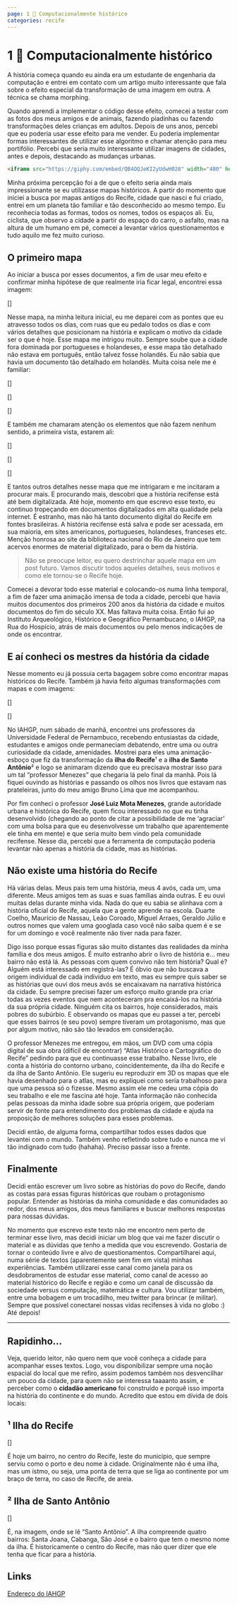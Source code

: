 ```yaml
---
page: 1 🦀 Computacionalmente histórico
categories: recife
---
```


1 🦀 Computacionalmente histórico
===

A história começa quando eu ainda era um estudante de engenharia da computação e entrei em contato com um artigo muito interessante que fala sobre o efeito especial da transformação de uma imagem em outra. A técnica se chama morphing.

Quando aprendi a implementar o código desse efeito, comecei a testar com as fotos dos meus amigos e de animais, fazendo piadinhas ou fazendo transformações deles crianças em adultos. Depois de uns anos, percebi que eu poderia usar esse efeito para me vender. Eu poderia implementar formas interessantes de utilizar esse algoritmo e chamar atenção para meu portifólio. Percebi que seria muito interessante utilizar imagens de cidades, antes e depois, destacando as mudanças urbanas.

```html
<iframe src="https://giphy.com/embed/QB4OQJeKI2yUdwH028" width="480" height="260" frameBorder="0" class="giphy-embed" allowFullScreen></iframe><p><a href="https://giphy.com/gifs/QB4OQJeKI2yUdwH028">via GIPHY</a></p>
```

Minha próxima percepção foi a de que o efeito seria ainda mais impressionante se eu utilizasse mapas históricos. A partir do momento que iniciei a busca por mapas antigos do Recife, cidade que nasci e fui criado, entrei em um planeta tão familiar e tão desconhecido ao mesmo tempo. Eu reconhecia todas as formas, todos os nomes, todos os espaços ali. Eu, ciclista, que observo a cidade a partir do espaço do carro, o asfalto, mas na altura de um humano em pé, comecei a levantar vários questionamentos e tudo aquilo me fez muito curioso.

O primeiro mapa
---
Ao iniciar a busca por esses documentos, a fim de usar meu efeito e confirmar minha hipótese de que realmente iria ficar legal, encontrei essa imagem:

[]

Nesse mapa, na minha leitura inicial, eu me deparei com as pontes que eu atravesso todos os dias, com ruas que eu pedalo todos os dias e com vários detalhes que posicionam na história e explicam o motivo da cidade ser o que é hoje. Esse mapa me intrigou muito. Sempre soube que a cidade fora dominada por portugueses e holandeses, e esse mapa tão detalhado não estava em português, então talvez fosse holandês. Eu não sabia que havia um documento tão detalhado em holandês. Muita coisa nele me é familiar:

[]

[]

[]

E também me chamaram atenção os elementos que não fazem nenhum sentido, a primeira vista, estarem ali:

[]

[]

[]

E tantos outros detalhes nesse mapa que me intrigaram e me incitaram a procurar mais. E procurando mais, descobri que a história recifense está até bem digitalizada. Até hoje, momento em que escrevo esse texto, eu continuo tropeçando em documentos digitalizados em alta qualidade pela internet. É estranho, mas não há tanto documento digital do Recife em fontes brasileiras. A história recifense está salva e pode ser acessada, em sua maioria, em sites americanos, portugueses, holandeses, franceses etc. Menção honrosa ao site da biblioteca nacional do Rio de Janeiro que tem acervos enormes de material digitalizado, para o bem da história.

> Não se preocupe leitor, eu quero destrinchar aquele mapa em um post futuro. Vamos discutir todos aqueles detalhes, seus motivos e como ele tornou-se o Recife hoje.

Comecei a devorar todo esse material e colocando-os numa linha temporal, a fim de fazer uma animação imensa de toda a cidade, percebi que havia muitos documentos dos primeiros 200 anos da história da cidade e muitos documentos do fim do século XX. Mas faltava muita coisa. Então fui ao Instituto Arqueológico, Histórico e Geográfico Pernambucano, o IAHGP, na Rua do Hospício, atrás de mais documentos ou pelo menos indicações de onde os encontrar.

E aí conheci os mestres da história da cidade
---
Nesse momento eu já possuia certa bagagem sobre como encontrar mapas históricos do Recife. Também já havia feito algumas transformações com mapas e com imagens:

[]

[]

No IAHGP, num sábado de manhã, encontrei uns professores da Universidade Federal de Pernambuco, recebendo entusiastas da cidade, estudantes e amigos onde permaneciam debatendo, entre uma ou outra curiosidade da cidade, amenidades. Mostrei para eles uma animação-esboço que fiz da transformação da **ilha do Recife**¹ e a **ilha de Santo Antônio**² e logo se animaram dizendo que eu precisava mostrar isso para um tal “professor Menezes” que chegaria lá pelo final da manhã. Pois lá fiquei ouvindo as histórias e passando os olhos nos livros que estavam nas prateleiras, junto do meu amigo Bruno Lima que me acompanhou.

Por fim conheci o professor **José Luiz Mota Menezes**, grande autoridade urbana e histórica do Recife, quem ficou interessado no que eu tinha desenvolvido (chegando ao ponto de citar a possibilidade de me ‘agraciar’ com uma bolsa para que eu desenvolvesse um trabalho que aparentemente ele tinha em mente) e que seria muito bem vindo pela comunidade recifense. Nesse dia, percebi que a ferramenta de computação poderia levantar não apenas a história da cidade, mas as histórias.

Não existe uma história do Recife
---
Há várias delas. Meus pais tem uma história, meus 4 avós, cada um, uma diferente. Meus amigos tem as suas e suas famílias ainda outras. E eu ouvi muitas delas durante minha vida. Nada do que eu sabia se alinhava com a história oficial do Recife, aquela que a gente aprende na escola. Duarte Coelho, Maurício de Nassau, Leão Coroado, Miguel Arraes, Geraldo Júlio e outros nomes que valem uma googlada caso você não saiba quem é e se for um domingo e você realmente não tiver nada para fazer.

Digo isso porque essas figuras são muito distantes das realidades da minha família e dos meus amigos. É muito estranho abrir o livro de história e… meu bairro não está lá. As pessoas com quem convivo não tem história? Qual é? Alguém está interessado em registrá-las? É óbvio que não buscava a origem individual de cada indivíduo em texto, mas eu sempre quis saber se as histórias que ouvi dos meus avós se encaixavam na narrativa histórica da cidade. Eu sempre precisei fazer um esforço muito grande pra criar todas as vezes eventos que nem aconteceram pra encaixá-los na história da sua própria cidade. Ninguém cita os bairros, hoje considerados, mais pobres do subúrbio. E observando os mapas que eu passei a ter, percebi que esses bairros (e seu povo) sempre tiveram um protagonismo, mas que por algum motivo, não são tão levados em consideração.

O professor Menezes me entregou, em mãos, um DVD com uma cópia digital de sua obra (difícil de encontrar) “Atlas Histórico e Cartográfico do Recife” pedindo para que eu continuasse esse trabalho. Nesse livro, ele conta a história do contorno urbano, coincidentemente, da ilha do Recife e da ilha de Santo Antônio. Ele sugeriu eu reproduzir em 3D os mapas que ele havia desenhado para o atlas, mas eu expliquei como seria trabalhoso para que uma pessoa só o fizesse. Mesmo assim ele me cedeu uma cópia do seu trabalho e ele me fascina até hoje. Tanta informação não conhecida pelas pessoas da minha idade sobre sua própria origem, que poderiam servir de fonte para entendimento dos problemas da cidade e ajuda na proposição de melhores soluções para esses problemas.

Decidi então, de alguma forma, compartilhar todos esses dados que levantei com o mundo. Também venho refletindo sobre tudo e nunca me vi tão indignado com tudo (hahaha). Preciso passar isso a frente.

Finalmente
---
Decidi então escrever um livro sobre as histórias do povo do Recife, dando as costas para essas figuras históricas que roubam o protagonismo popular. Entender as histórias da minha comunidade e das comunidades ao redor, dos meus amigos, dos meus familiares e buscar melhores respostas para nossas dúvidas.

No momento que escrevo este texto não me encontro nem perto de terminar esse livro, mas decidi iniciar um blog que vai me fazer discutir o material e as dúvidas que tenho a medida que vou escrevendo. Gostaria de tornar o conteúdo livre e alvo de questionamentos. Compartilharei aqui, numa série de textos (aparentemente sem fim em vista) minhas experiências. Também utilizarei esse canal como janela para os desdobramentos de estudar esse material, como canal de acesso ao material histórico do Recife e região e como um canal de discussão da sociedade versus computação, matemática e cultura. Vou utilizar também, entre uma bobagem e um trocadilho, meu twitter para brincar (e militar). Sempre que possível conectarei nossas vidas recifenses à vida no globo :) Até depois!

---

Rapidinho…
---

Veja, querido leitor, não quero nem que você conheça a cidade para acompanhar esses textos. Logo, vou disponibilizar sempre uma noção espacial do local que me refiro, assim podemos também nos desvencilhar um pouco da cidade, para quem não se interessa taaaanto assim, e perceber como o **cidadão americano** foi construído e porquê isso importa na história do continente e do mundo. Acredito que estou em dívida de dois locais:

¹ Ilha do Recife
---

[]

É hoje um bairro, no centro do Recife, leste do município, que sempre serviu como o porto e deu nome à cidade. Originalmente não é uma ilha, mas um ístmo, ou seja, uma ponta de terra que se liga ao continente por um braço de terra, no caso de Recife, de areia.

² Ilha de Santo Antônio
---

[]

É, na imagem, onde se lê “Santo Antônio”. A ilha compreende quatro bairros: Santa Joana, Cabanga, São José e o bairro que tem o mesmo nome da ilha. É historicamente o centro do Recife, mas não quer dizer que ele tenha que ficar para a história.

Links
---

[Endereço do IAHGP](https://goo.gl/maps/MP2vMSznkHdCxTCE9)